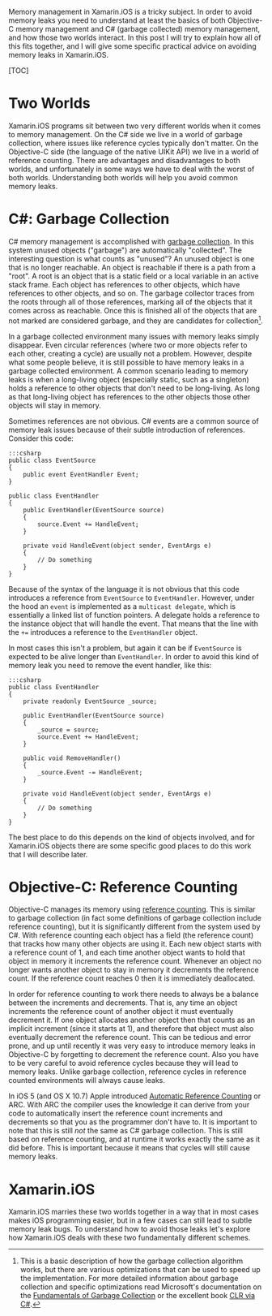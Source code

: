 <!-- !b
kind: post
service: blogger
title: Memory Management in Xamarin.iOS
labels: mobile, ios, xamarin
draft: True
-->

Memory management in Xamarin.iOS is a tricky subject. In order to avoid memory leaks you need to understand at least the basics of both Objective-C memory management and C# (garbage collected) memory management, and how those two worlds interact. In this post I will try to explain how all of this fits together, and I will give some specific practical advice on avoiding memory leaks in Xamarin.iOS.

<!--more-->

[TOC]

Two Worlds
=====

Xamarin.iOS programs sit between two very different worlds when it comes to memory management. On the C# side we live in a world of garbage collection, where issues like reference cycles typically don't matter. On the Objective-C side (the language of the native UIKit API) we live in a world of reference counting. There are advantages and disadvantages to both worlds, and unfortunately in some ways we have to deal with the worst of both worlds. Understanding both worlds will help you avoid common memory leaks.

C#: Garbage Collection
=====

C# memory management is accomplished with [garbage collection](http://en.wikipedia.org/wiki/Tracing_garbage_collection). In this system unused objects ("garbage") are automatically "collected". The interesting question is what counts as "unused"? An unused object is one that is no longer reachable. An object is reachable if there is a path from a "root". A root is an object that is a static field or a local variable in an active stack frame. Each object has references to other objects, which have references to other objects, and so on. The garbage collector traces from the roots through all of those references, marking all of the objects that it comes across as reachable. Once this is finished all of the objects that are not marked are considered garbage, and they are candidates for collection[^gc].

[^gc]: This is a basic description of how the garbage collection algorithm works, but there are various optimizations that can be used to speed up the implementation. For more detailed information about garbage collection and specific optimizations read Microsoft's documentation on the [Fundamentals of Garbage Collection](http://msdn.microsoft.com/en-us/library/ee787088(v=vs.110).aspx) or the excellent book [CLR via C#](http://www.amazon.com/CLR-via-Edition-Developer-Reference/dp/0735667454).

In a garbage collected environment many issues with memory leaks simply disappear. Even circular references (where two or more objects refer to each other, creating a cycle) are usually not a problem. However, despite what some people believe, it is still possible to have memory leaks in a garbage collected environment. A common scenario leading to memory leaks is when a long-living object (especially static, such as a singleton) holds a reference to other objects that don't need to be long-living. As long as that long-living object has references to the other objects those other objects will stay in memory.

Sometimes references are not obvious. C# events are a common source of memory leak issues because of their subtle introduction of references. Consider this code:

    :::csharp
    public class EventSource
    {
        public event EventHandler Event;
    }

    public class EventHandler
    {
        public EventHandler(EventSource source)
        {
            source.Event += HandleEvent;
        }

        private void HandleEvent(object sender, EventArgs e)
        {
            // Do something
        }
    }

Because of the syntax of the language it is not obvious that this code introduces a reference from `EventSource` to `EventHandler`. However, under the hood an `event` is implemented as a `multicast delegate`, which is essentially a linked list of function pointers. A delegate holds a reference to the instance object that will handle the event. That means that the line with the `+=` introduces a reference to the `EventHandler` object.

In most cases this isn't a problem, but again it can be if `EventSource` is expected to be alive longer than `EventHandler`. In order to avoid this kind of memory leak you need to remove the event handler, like this:

    :::csharp
    public class EventHandler
    {
        private readonly EventSource _source;

        public EventHandler(EventSource source)
        {
            _source = source;
            source.Event += HandleEvent;
        }

        public void RemoveHandler()
        {
            _source.Event -= HandleEvent;
        }

        private void HandleEvent(object sender, EventArgs e)
        {
            // Do something
        }
    }

The best place to do this depends on the kind of objects involved, and for Xamarin.iOS objects there are some specific good places to do this work that I will describe later.

Objective-C: Reference Counting
=====

Objective-C manages its memory using [reference counting](http://en.wikipedia.org/wiki/Reference_counting). This is similar to garbage collection (in fact some definitions of garbage collection include reference counting), but it is significantly different from the system used by C#. With reference counting each object has a field (the reference count) that tracks how many other objects are using it. Each new object starts with a reference count of 1, and each time another object wants to hold that object in memory it increments the reference count. Whenever an object no longer wants another object to stay in memory it decrements the reference count. If the reference count reaches 0 then it is immediately deallocated.

In order for reference counting to work there needs to always be a balance between the increments and decrements. That is, any time an object increments the reference count of another object it must eventually decrement it. If one object allocates another object then that counts as an implicit increment (since it starts at 1), and therefore that object must also eventually decrement the reference count. This can be tedious and error prone, and up until recently it was very easy to introduce memory leaks in Objective-C by forgetting to decrement the reference count. Also you have to be very careful to avoid reference cycles because they will lead to memory leaks. Unlike garbage collection, reference cycles in reference counted environments will always cause leaks.

In iOS 5 (and OS X 10.7) Apple introduced [Automatic Reference Counting](http://en.wikipedia.org/wiki/Automatic_Reference_Counting) or ARC. With ARC the compiler uses the knowledge it can derive from your code to automatically insert the reference count increments and decrements so that you as the programmer don't have to. It is important to note that this is still _not_ the same as C# garbage collection. This is still based on reference counting, and at runtime it works exactly the same as it did before. This is important because it means that cycles will still cause memory leaks.

Xamarin.iOS
=====

Xamarin.iOS marries these two worlds together in a way that in most cases makes iOS programming easier, but in a few cases can still lead to subtle memory leak bugs. To understand how to avoid those leaks let's explore how Xamarin.iOS deals with these two fundamentally different schemes.

